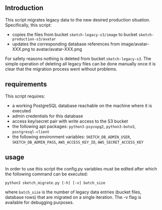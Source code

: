 ## Introduction
This script migrates legacy data to the new desired production situation. Specifically, this script:
* copies the files from bucket ```sketch-legacy-s3/image``` to bucket ```sketch-production-s3/avatar```
* updates the corresponding database references from image/avatar-XXX.png to avatar/avatar-XXX.png

For safety reasons nothing is deleted from bucket ```sketch-legacy-s3```. The simple operation of deleting all legacy files can be done manually once it is clear that the migration process went without problems.

## requirements
This script requires:
* a working PostgreSQL database reachable on the machine where it is executed
* admin credentials for this database
* access key/secret pair with write access to the S3 bucket
* the following apt packages: ```python3-psycopg2```, ```python3-boto3```, ```postgresql-client```
* the following environment variables: ```SKETCH_DB_ADMIN_USER```, ```SKETCH_DB_ADMIN_PASS```, ```AWS_ACCESS_KEY_ID```, ```AWS_SECRET_ACCESS_KEY```
  
## usage

In order to use this script the config.py variables must be edited after which the following command can be executed:
```
python3 sketch_migrate.py [-h] [-v] batch_size
```

where ```batch_size``` is the number of legacy data entries (bucket files, database rows) that are migrated on a single iteration. The -v flag is available for debugging purposes.
